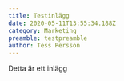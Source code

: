 ```yaml
---
title: Testinlägg
date: 2020-05-11T13:55:34.188Z
category: Marketing
preamble: testpreamble
author: Tess Persson
---
```

Detta är ett inlägg
